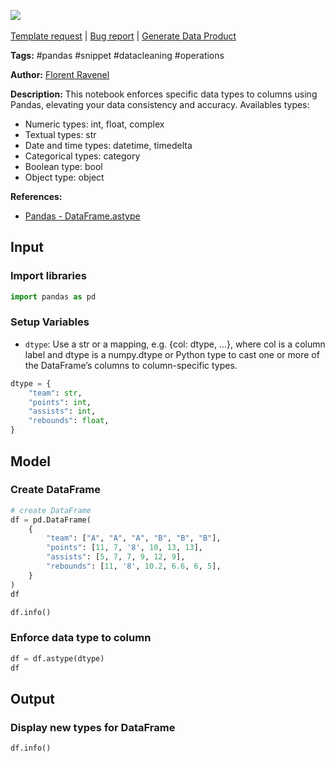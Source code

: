 <a href="https://app.naas.ai/user-redirect/naas/downloader?url=https://raw.githubusercontent.com/jupyter-naas/awesome-notebooks/master/Pandas/Pandas_Enforce_data_types_to_columns.ipynb" target="_parent"><img src="https://naasai-public.s3.eu-west-3.amazonaws.com/open_in_naas.svg"/></a><br><br><a href="https://github.com/jupyter-naas/awesome-notebooks/issues/new?assignees=&labels=&template=template-request.md&title=Tool+-+Action+of+the+notebook+">Template request</a> | <a href="https://github.com/jupyter-naas/awesome-notebooks/issues/new?assignees=&labels=bug&template=bug_report.md&title=Pandas+-+Enforce+data+types+to+columns:+Error+short+description">Bug report</a> | <a href="https://app.naas.ai/user-redirect/naas/downloader?url=https://raw.githubusercontent.com/jupyter-naas/awesome-notebooks/master/Naas/Naas_Start_data_product.ipynb" target="_parent">Generate Data Product</a>

**Tags:** #pandas #snippet #datacleaning #operations

**Author:** [Florent Ravenel](https://www.linkedin.com/in/florent-ravenel/)

**Description:** This notebook enforces specific data types to columns using Pandas, elevating your data consistency and accuracy. Availables types:
- Numeric types: int, float, complex
- Textual types: str
- Date and time types: datetime, timedelta
- Categorical types: category
- Boolean type: bool
- Object type: object

**References:**
- [Pandas - DataFrame.astype](https://pandas.pydata.org/docs/reference/api/pandas.DataFrame.astype.html)

## Input

### Import libraries


```python
import pandas as pd
```

### Setup Variables
- `dtype`: Use a str or a mapping, e.g. {col: dtype, …}, where col is a column label and dtype is a numpy.dtype or Python type to cast one or more of the DataFrame’s columns to column-specific types.


```python
dtype = {
    "team": str,
    "points": int,
    "assists": int,
    "rebounds": float,
}
```

## Model

### Create DataFrame


```python
# create DataFrame
df = pd.DataFrame(
    {
        "team": ["A", "A", "A", "B", "B", "B"],
        "points": [11, 7, '8', 10, 13, 13],
        "assists": [5, 7, 7, 9, 12, 9],
        "rebounds": [11, '8', 10.2, 6.6, 6, 5],
    }
)
df
```


```python
df.info()
```

### Enforce data type to column


```python
df = df.astype(dtype)
df
```

## Output

### Display new types for DataFrame


```python
df.info()
```
